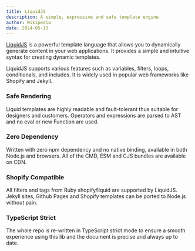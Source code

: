 ```yaml
---
title: LiquidJS
description: A simple, expressive and safe template engine.
author: Wikipedia
date: 2024-05-13
---
```

[LiquidJS](https://liquidjs.com/) is a powerful template language that allows you to dynamically generate content in your web applications. It provides a simple and intuitive syntax for creating dynamic templates.

LiquidJS supports various features such as variables, filters, loops, conditionals, and includes. It is widely used in popular web frameworks like Shopify and Jekyll.

### Safe Rendering
Liquid templates are highly readable and fault-tolerant thus suitable for designers and customers. Operators and expressions are parsed to AST and no eval or new Function are used.

### Zero Dependency
Written with zero npm dependency and no native binding, available in both Node.js and browsers. All of the CMD, ESM and CJS bundles are available on CDN.

### Shopify Compatible
All filters and tags from Ruby shopify/liquid are supported by LiquidJS. Jekyll sites, Github Pages and Shopify templates can be ported to Node.js without pain.

### TypeScript Strict
The whole repo is re-written in TypeScript strict mode to ensure a smooth experience using this lib and the document is precise and always up to date.